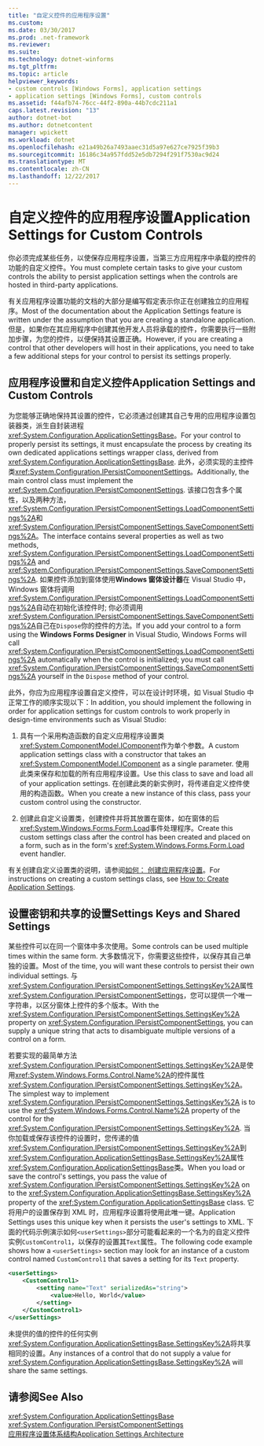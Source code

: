 ```yaml
---
title: "自定义控件的应用程序设置"
ms.custom: 
ms.date: 03/30/2017
ms.prod: .net-framework
ms.reviewer: 
ms.suite: 
ms.technology: dotnet-winforms
ms.tgt_pltfrm: 
ms.topic: article
helpviewer_keywords:
- custom controls [Windows Forms], application settings
- application settings [Windows Forms], custom controls
ms.assetid: f44afb74-76cc-44f2-890a-44b7cdc211a1
caps.latest.revision: "13"
author: dotnet-bot
ms.author: dotnetcontent
manager: wpickett
ms.workload: dotnet
ms.openlocfilehash: e21a49b26a7493aaec31d5a97e627ce7925f39b3
ms.sourcegitcommit: 16186c34a957fdd52e5db7294f291f7530ac9d24
ms.translationtype: MT
ms.contentlocale: zh-CN
ms.lasthandoff: 12/22/2017
---
```

# <a name="application-settings-for-custom-controls"></a><span data-ttu-id="b17e0-102">自定义控件的应用程序设置</span><span class="sxs-lookup"><span data-stu-id="b17e0-102">Application Settings for Custom Controls</span></span>
<span data-ttu-id="b17e0-103">你必须完成某些任务，以使保存应用程序设置，当第三方应用程序中承载的控件的功能的自定义控件。</span><span class="sxs-lookup"><span data-stu-id="b17e0-103">You must complete certain tasks to give your custom controls the ability to persist application settings when the controls are hosted in third-party applications.</span></span>  
  
 <span data-ttu-id="b17e0-104">有关应用程序设置功能的文档的大部分是编写假定表示你正在创建独立的应用程序。</span><span class="sxs-lookup"><span data-stu-id="b17e0-104">Most of the documentation about the Application Settings feature is written under the assumption that you are creating a standalone application.</span></span> <span data-ttu-id="b17e0-105">但是，如果你在其应用程序中创建其他开发人员将承载的控件，你需要执行一些附加步骤，为您的控件，以便保持其设置正确。</span><span class="sxs-lookup"><span data-stu-id="b17e0-105">However, if you are creating a control that other developers will host in their applications, you need to take a few additional steps for your control to persist its settings properly.</span></span>  
  
## <a name="application-settings-and-custom-controls"></a><span data-ttu-id="b17e0-106">应用程序设置和自定义控件</span><span class="sxs-lookup"><span data-stu-id="b17e0-106">Application Settings and Custom Controls</span></span>  
 <span data-ttu-id="b17e0-107">为您能够正确地保持其设置的控件，它必须通过创建其自己专用的应用程序设置包装器类，派生自封装进程<xref:System.Configuration.ApplicationSettingsBase>。</span><span class="sxs-lookup"><span data-stu-id="b17e0-107">For your control to properly persist its settings, it must encapsulate the process by creating its own dedicated applications settings wrapper class, derived from <xref:System.Configuration.ApplicationSettingsBase>.</span></span> <span data-ttu-id="b17e0-108">此外，必须实现的主控件类<xref:System.Configuration.IPersistComponentSettings>。</span><span class="sxs-lookup"><span data-stu-id="b17e0-108">Additionally, the main control class must implement the <xref:System.Configuration.IPersistComponentSettings>.</span></span> <span data-ttu-id="b17e0-109">该接口包含多个属性，以及两种方法，<xref:System.Configuration.IPersistComponentSettings.LoadComponentSettings%2A>和<xref:System.Configuration.IPersistComponentSettings.SaveComponentSettings%2A>。</span><span class="sxs-lookup"><span data-stu-id="b17e0-109">The interface contains several properties as well as two methods, <xref:System.Configuration.IPersistComponentSettings.LoadComponentSettings%2A> and <xref:System.Configuration.IPersistComponentSettings.SaveComponentSettings%2A>.</span></span> <span data-ttu-id="b17e0-110">如果控件添加到窗体使用**Windows 窗体设计器**在 Visual Studio 中，Windows 窗体将调用<xref:System.Configuration.IPersistComponentSettings.LoadComponentSettings%2A>自动在初始化该控件时; 你必须调用<xref:System.Configuration.IPersistComponentSettings.SaveComponentSettings%2A>自己在`Dispose`你的控件的方法。</span><span class="sxs-lookup"><span data-stu-id="b17e0-110">If you add your control to a form using the **Windows Forms Designer** in Visual Studio, Windows Forms will call <xref:System.Configuration.IPersistComponentSettings.LoadComponentSettings%2A> automatically when the control is initialized; you must call <xref:System.Configuration.IPersistComponentSettings.SaveComponentSettings%2A> yourself in the `Dispose` method of your control.</span></span>  
  
 <span data-ttu-id="b17e0-111">此外，你应为应用程序设置自定义控件，可以在设计时环境，如 Visual Studio 中正常工作的顺序实现以下：</span><span class="sxs-lookup"><span data-stu-id="b17e0-111">In addition, you should implement the following in order for application settings for custom controls to work properly in design-time environments such as Visual Studio:</span></span>  
  
1.  <span data-ttu-id="b17e0-112">具有一个采用构造函数的自定义应用程序设置类<xref:System.ComponentModel.IComponent>作为单个参数。</span><span class="sxs-lookup"><span data-stu-id="b17e0-112">A custom application settings class with a constructor that takes an <xref:System.ComponentModel.IComponent> as a single parameter.</span></span> <span data-ttu-id="b17e0-113">使用此类来保存和加载的所有应用程序设置。</span><span class="sxs-lookup"><span data-stu-id="b17e0-113">Use this class to save and load all of your application settings.</span></span> <span data-ttu-id="b17e0-114">在创建此类的新实例时，将传递自定义控件使用的构造函数。</span><span class="sxs-lookup"><span data-stu-id="b17e0-114">When you create a new instance of this class, pass your custom control using the constructor.</span></span>  
  
2.  <span data-ttu-id="b17e0-115">创建此自定义设置类，创建控件并将其放置在窗体，如在窗体的后<xref:System.Windows.Forms.Form.Load>事件处理程序。</span><span class="sxs-lookup"><span data-stu-id="b17e0-115">Create this custom settings class after the control has been created and placed on a form, such as in the form's <xref:System.Windows.Forms.Form.Load> event handler.</span></span>  
  
 <span data-ttu-id="b17e0-116">有关创建自定义设置类的说明，请参阅[如何： 创建应用程序设置](../../../../docs/framework/winforms/advanced/how-to-create-application-settings.md)。</span><span class="sxs-lookup"><span data-stu-id="b17e0-116">For instructions on creating a custom settings class, see [How to: Create Application Settings](../../../../docs/framework/winforms/advanced/how-to-create-application-settings.md).</span></span>  
  
## <a name="settings-keys-and-shared-settings"></a><span data-ttu-id="b17e0-117">设置密钥和共享的设置</span><span class="sxs-lookup"><span data-stu-id="b17e0-117">Settings Keys and Shared Settings</span></span>  
 <span data-ttu-id="b17e0-118">某些控件可以在同一个窗体中多次使用。</span><span class="sxs-lookup"><span data-stu-id="b17e0-118">Some controls can be used multiple times within the same form.</span></span> <span data-ttu-id="b17e0-119">大多数情况下，你需要这些控件，以保存其自己单独的设置。</span><span class="sxs-lookup"><span data-stu-id="b17e0-119">Most of the time, you will want these controls to persist their own individual settings.</span></span> <span data-ttu-id="b17e0-120">与<xref:System.Configuration.IPersistComponentSettings.SettingsKey%2A>属性<xref:System.Configuration.IPersistComponentSettings>，您可以提供一个唯一字符串，以区分窗体上控件的多个版本。</span><span class="sxs-lookup"><span data-stu-id="b17e0-120">With the <xref:System.Configuration.IPersistComponentSettings.SettingsKey%2A> property on <xref:System.Configuration.IPersistComponentSettings>, you can supply a unique string that acts to disambiguate multiple versions of a control on a form.</span></span>  
  
 <span data-ttu-id="b17e0-121">若要实现的最简单方法<xref:System.Configuration.IPersistComponentSettings.SettingsKey%2A>是使用<xref:System.Windows.Forms.Control.Name%2A>的控件属性<xref:System.Configuration.IPersistComponentSettings.SettingsKey%2A>。</span><span class="sxs-lookup"><span data-stu-id="b17e0-121">The simplest way to implement <xref:System.Configuration.IPersistComponentSettings.SettingsKey%2A> is to use the <xref:System.Windows.Forms.Control.Name%2A> property of the control for the <xref:System.Configuration.IPersistComponentSettings.SettingsKey%2A>.</span></span> <span data-ttu-id="b17e0-122">当你加载或保存该控件的设置时，您传递的值<xref:System.Configuration.IPersistComponentSettings.SettingsKey%2A>到<xref:System.Configuration.ApplicationSettingsBase.SettingsKey%2A>属性<xref:System.Configuration.ApplicationSettingsBase>类。</span><span class="sxs-lookup"><span data-stu-id="b17e0-122">When you load or save the control's settings, you pass the value of <xref:System.Configuration.IPersistComponentSettings.SettingsKey%2A> on to the <xref:System.Configuration.ApplicationSettingsBase.SettingsKey%2A> property of the <xref:System.Configuration.ApplicationSettingsBase> class.</span></span> <span data-ttu-id="b17e0-123">它将用户的设置保存到 XML 时，应用程序设置将使用此唯一键。</span><span class="sxs-lookup"><span data-stu-id="b17e0-123">Application Settings uses this unique key when it persists the user's settings to XML.</span></span> <span data-ttu-id="b17e0-124">下面的代码示例演示如何`<userSettings>`部分可能看起来的一个名为的自定义控件实例`CustomControl1`，以保存的设置其`Text`属性。</span><span class="sxs-lookup"><span data-stu-id="b17e0-124">The following code example shows how a `<userSettings>` section may look for an instance of a custom control named `CustomControl1` that saves a setting for its `Text` property.</span></span>  
  
```xml  
<userSettings>  
    <CustomControl1>  
        <setting name="Text" serializedAs="string">  
            <value>Hello, World</value>  
        </setting>  
    </CustomControl1>  
</userSettings>  
```  
  
 <span data-ttu-id="b17e0-125">未提供的值的控件的任何实例<xref:System.Configuration.ApplicationSettingsBase.SettingsKey%2A>将共享相同的设置。</span><span class="sxs-lookup"><span data-stu-id="b17e0-125">Any instances of a control that do not supply a value for <xref:System.Configuration.ApplicationSettingsBase.SettingsKey%2A> will share the same settings.</span></span>  
  
## <a name="see-also"></a><span data-ttu-id="b17e0-126">请参阅</span><span class="sxs-lookup"><span data-stu-id="b17e0-126">See Also</span></span>  
 <xref:System.Configuration.ApplicationSettingsBase>  
 <xref:System.Configuration.IPersistComponentSettings>  
 [<span data-ttu-id="b17e0-127">应用程序设置体系结构</span><span class="sxs-lookup"><span data-stu-id="b17e0-127">Application Settings Architecture</span></span>](../../../../docs/framework/winforms/advanced/application-settings-architecture.md)
